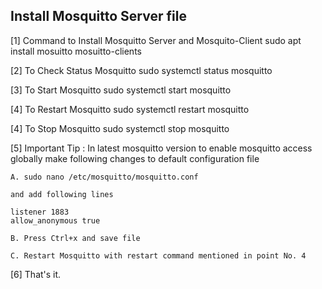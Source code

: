 ## Install Mosquitto Server file

[1] Command to Install Mosquitto Server and Mosquito-Client
    sudo apt install mosuitto mosuitto-clients
    
[2] To Check Status Mosquitto
    sudo systemctl status mosquitto

[3] To Start Mosquitto
    sudo systemctl start mosquitto

[4] To Restart Mosquitto
    sudo systemctl restart mosquitto

[4] To Stop Mosquitto
    sudo systemctl stop mosquitto

[5] Important Tip : In latest mosquitto version to enable mosquitto access globally make following changes to default configuration file

    A. sudo nano /etc/mosquitto/mosquitto.conf

    and add following lines
    
    listener 1883
    allow_anonymous true

    B. Press Ctrl+x and save file

    C. Restart Mosquitto with restart command mentioned in point No. 4

[6] That's it. 
